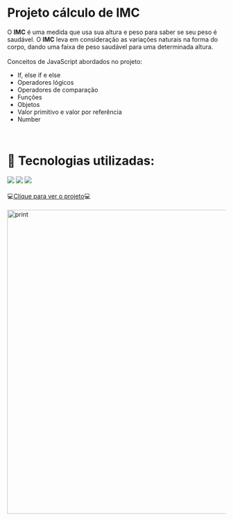 # Projeto cálculo de  IMC

O **IMC** é uma medida que usa sua altura e peso para saber se seu peso é saudável. O **IMC** leva em consideração as variações naturais na forma do corpo, dando uma faixa de peso saudável para uma determinada altura.
<br><br>Conceitos de JavaScript abordados no projeto: 

 - If, else if e else
 - Operadores lógicos 
 - Operadores de comparação 
 - Funções
 - Objetos
 - Valor primitivo e valor por referência
 - Number
<br>

# 🚀 Tecnologias utilizadas:

![](https://img.shields.io/badge/CSS3-1572B6?style=for-the-badge&logo=css3&logoColor=white)
![](https://img.shields.io/badge/JavaScript-323330?style=for-the-badge&logo=javascript&logoColor=F7DF1E)
![](https://img.shields.io/badge/HTML5-E34F26?style=for-the-badge&logo=html5&logoColor=white)
<br><br>
💻[Clique para ver o projeto](https://mariameir.github.io/projeto-imc/ "Clique para ver o projeto")💻
<br><br>
<img width="700" alt="print" src="https://user-images.githubusercontent.com/52001215/215866244-4217ce53-502b-4a8a-bfef-04f36917b4e9.PNG">

